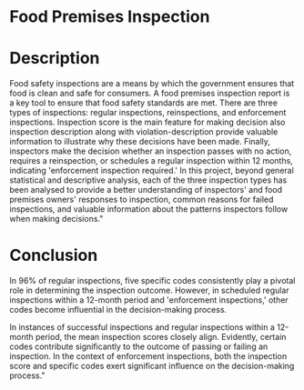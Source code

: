 # Food Premises Inspection


# Description



Food safety inspections are a means by which the government ensures that food is clean and safe for consumers. A food premises inspection report is a key tool to ensure that food safety standards are met. 
There are three types of inspections: regular inspections, reinspections, and enforcement inspections. Inspection score is the main feature for making decision also inspection description along with violation-description provide valuable information to illustrate why these decisions have been made.
Finally, inspectors make the decision whether an inspection passes with no action, requires a reinspection, or schedules a regular inspection within 12 months, indicating 'enforcement inspection required.' In this project, beyond general statistical and descriptive analysis, each of the three inspection types has been analysed to provide a better understanding of inspectors' and food premises owners' responses to inspection, common reasons for failed inspections, and valuable information about the patterns inspectors follow when making decisions."

# Conclusion 

In 96% of regular inspections, five specific codes consistently play a pivotal role in determining the inspection outcome. However, in scheduled regular inspections within a 12-month period and 'enforcement inspections,' other codes become influential in the decision-making process. 

In instances of successful inspections and regular inspections within a 12-month period, the mean inspection scores closely align. Evidently, certain codes contribute significantly to the outcome of passing or failing an inspection. In the context of enforcement inspections, both the inspection score and specific codes exert significant influence on the decision-making process."
